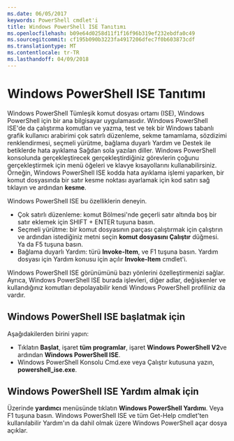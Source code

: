 ```yaml
---
ms.date: 06/05/2017
keywords: PowerShell cmdlet'i
title: Windows PowerShell ISE Tanıtımı
ms.openlocfilehash: b09e64d0258d11f1f16f96b319ef232ebdfa0c49
ms.sourcegitcommit: cf195b090b3223fa4917206dfec7f0b603873cdf
ms.translationtype: MT
ms.contentlocale: tr-TR
ms.lasthandoff: 04/09/2018
---
```

# <a name="introducing-the-windows-powershell-ise"></a>Windows PowerShell ISE Tanıtımı

Windows PowerShell Tümleşik komut dosyası ortamı (ISE), Windows PowerShell için bir ana bilgisayar uygulamasıdır. Windows PowerShell ISE'de da çalıştırma komutları ve yazma, test ve tek bir Windows tabanlı grafik kullanıcı arabirimi çok satırlı düzenleme, sekme tamamlama, sözdizimi renklendirmesi, seçmeli yürütme, bağlama duyarlı Yardım ve Destek ile betiklerde hata ayıklama Sağdan sola yazılan diller. Windows PowerShell konsolunda gerçekleştirecek gerçekleştirdiğiniz görevlerin çoğunu gerçekleştirmek için menü öğeleri ve klavye kısayollarını kullanabilirsiniz. Örneğin, Windows PowerShell ISE kodda hata ayıklama işlemi yaparken, bir komut dosyasında bir satır kesme noktası ayarlamak için kod satırı sağ tıklayın ve ardından **kesme**.

Windows PowerShell ISE bu özelliklerin deneyin.

- Çok satırlı düzenleme: komut Bölmesi'nde geçerli satır altında boş bir satır eklemek için SHIFT + ENTER tuşuna basın.
- Seçmeli yürütme: bir komut dosyasının parçası çalıştırmak için çalıştırın ve ardından istediğiniz metni seçin **komut dosyasını Çalıştır** düğmesi. Ya da F5 tuşuna basın.
- Bağlama duyarlı Yardım: türü **Invoke-Item**, ve F1 tuşuna basın. Yardım dosyası için Yardım konusu için açılır **Invoke-Item** cmdlet'i.

Windows PowerShell ISE görünümünü bazı yönlerini özelleştirmenizi sağlar. Ayrıca, Windows PowerShell ISE burada işlevleri, diğer adlar, değişkenler ve kullandığınız komutları depolayabilir kendi Windows PowerShell profiliniz da vardır.

## <a name="to-start-the-windows-powershell-ise"></a>Windows PowerShell ISE başlatmak için

Aşağıdakilerden birini yapın:

- Tıklatın **Başlat**, işaret **tüm programlar**, işaret **Windows PowerShell V2**ve ardından **Windows PowerShell ISE**.
- Windows PowerShell Konsolu Cmd.exe veya Çalıştır kutusuna yazın, **powershell_ise.exe**.

## <a name="to-get-help-in-the-windows-powershell-ise"></a>Windows PowerShell ISE Yardım almak için

Üzerinde **yardımcı** menüsünde tıklatın **Windows PowerShell Yardımı**. Veya F1 tuşuna basın. Windows PowerShell ISE ve tüm Get-Help cmdlet'ten kullanılabilir Yardım'ın da dahil olmak üzere Windows PowerShell açar dosya açıklar.